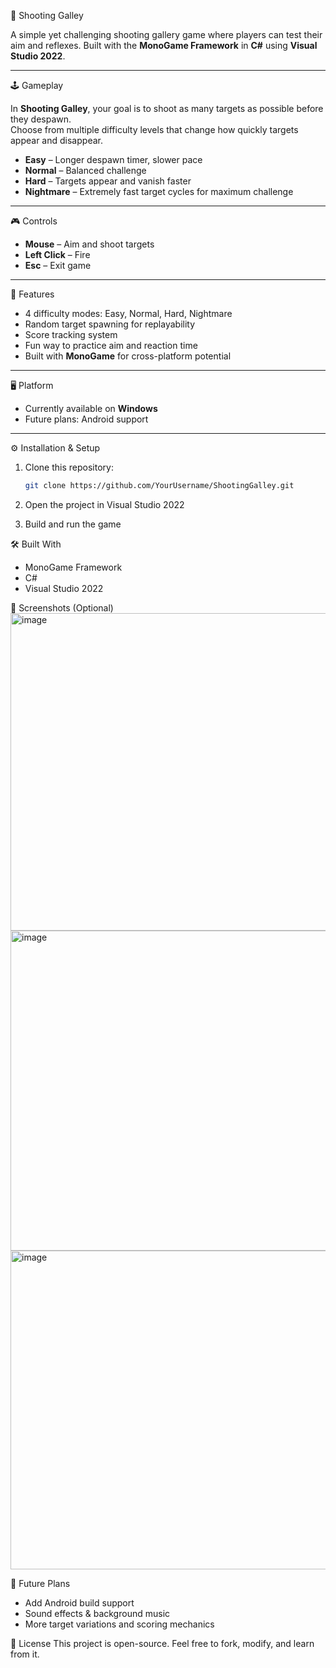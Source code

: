 🎯 Shooting Galley

A simple yet challenging shooting gallery game where players can test their aim and reflexes. Built with the **MonoGame Framework** in **C#** using **Visual Studio 2022**.

---

🕹️ Gameplay

In **Shooting Galley**, your goal is to shoot as many targets as possible before they despawn.  
Choose from multiple difficulty levels that change how quickly targets appear and disappear.

- **Easy** – Longer despawn timer, slower pace  
- **Normal** – Balanced challenge  
- **Hard** – Targets appear and vanish faster  
- **Nightmare** – Extremely fast target cycles for maximum challenge  

---

🎮 Controls

- **Mouse** – Aim and shoot targets  
- **Left Click** – Fire  
- **Esc** – Exit game  

---

🚀 Features

- 4 difficulty modes: Easy, Normal, Hard, Nightmare  
- Random target spawning for replayability  
- Score tracking system  
- Fun way to practice aim and reaction time  
- Built with **MonoGame** for cross-platform potential  

---

🖥️ Platform

- Currently available on **Windows**  
- Future plans: Android support  

---

⚙️ Installation & Setup

1. Clone this repository:
   ```bash
   git clone https://github.com/YourUsername/ShootingGalley.git
2. Open the project in Visual Studio 2022

3. Build and run the game

🛠️ Built With
  - MonoGame Framework
  - C#
  - Visual Studio 2022

📸 Screenshots (Optional)
  <img width="801" height="508" alt="image" src="https://github.com/user-attachments/assets/a94687e7-1bce-40c0-8339-cd92e915f2f7" />
  <img width="800" height="512" alt="image" src="https://github.com/user-attachments/assets/525c6c93-7963-42a3-bd4a-7d7510a7e5bf" />
  <img width="803" height="510" alt="image" src="https://github.com/user-attachments/assets/cfeb225a-3c48-4d38-877c-d16be1b8043b" />

📌 Future Plans
  - Add Android build support
  - Sound effects & background music
  - More target variations and scoring mechanics


📄 License
This project is open-source. Feel free to fork, modify, and learn from it.


